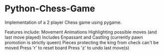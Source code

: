 # Python-Chess-Game
Implementation of a 2 player Chess game using pygame. 

Features include:
Movement Animations
Highlighting possible moves (and last move played)
Includes Enpassant and Castling (currently pawn promotion is strictly queen)
Pieces protecting the king from check can't be moved
Press 'r' to reset board
Press 'z' to undo last move(s) 
